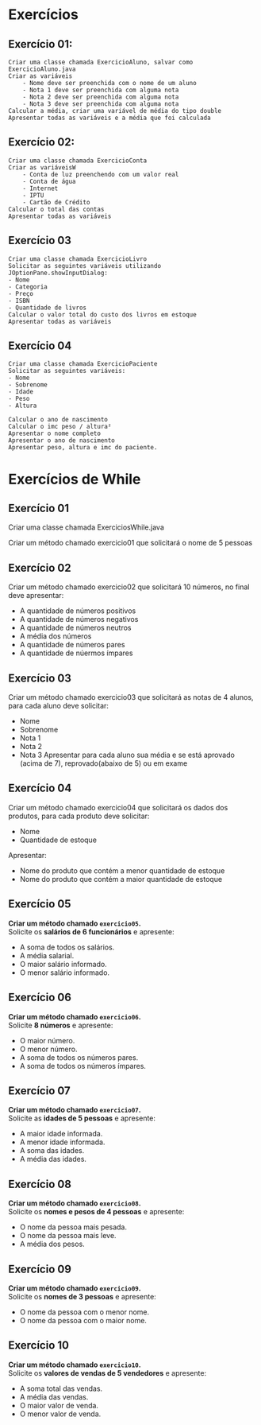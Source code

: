 # Exercícios 

## Exercício 01:
    Criar uma classe chamada ExercicioAluno, salvar como ExercicioAluno.java
    Criar as variáveis
        - Nome deve ser preenchida com o nome de um aluno
        - Nota 1 deve ser preenchida com alguma nota
        - Nota 2 deve ser preenchida com alguma nota
        - Nota 3 deve ser preenchida com alguma nota
    Calcular a média, criar uma variável de média do tipo double
    Apresentar todas as variáveis e a média que foi calculada
## Exercício 02:
    Criar uma classe chamada ExercicioConta
    Criar as variáveisW
        - Conta de luz preenchendo com um valor real
        - Conta de água
        - Internet
        - IPTU
        - Cartão de Crédito
    Calcular o total das contas
    Apresentar todas as variáveis

## Exercício 03
    Criar uma classe chamada ExercicioLivro
    Solicitar as seguintes variáveis utilizando JOptionPane.showInputDialog:
    - Nome
    - Categoria
    - Preço
    - ISBN
    - Quantidade de livros
    Calcular o valor total do custo dos livros em estoque
    Apresentar todas as variáveis

## Exercício 04
    Criar uma classe chamada ExercicioPaciente
    Solicitar as seguintes variáveis:
    - Nome
    - Sobrenome
    - Idade
    - Peso
    - Altura

    Calcular o ano de nascimento
    Calcular o imc peso / altura²
    Apresentar o nome completo
    Apresentar o ano de nascimento
    Apresentar peso, altura e imc do paciente.  

# Exercícios de While

## Exercício 01
Criar uma classe chamada ExerciciosWhile.java

Criar um método chamado exercicio01 que solicitará o nome de 5 pessoas

## Exercício 02
Criar um método chamado exercicio02 que solicitará 10 números, no final deve apresentar:
- A quantidade de números positivos
- A quantidade de números negativos
- A quantidade de números neutros
- A média dos números
- A quantidade de números pares
- A quantidade de núermos ímpares

## Exercício 03
Criar um método chamado exercicio03 que solicitará as notas de 4 alunos, para cada aluno deve solicitar:
- Nome
- Sobrenome
- Nota 1
- Nota 2
- Nota 3
Apresentar para cada aluno sua média e se está aprovado (acima de 7), reprovado(abaixo de 5) ou em exame

## Exercício 04
Criar um método chamado exercicio04 que solicitará os dados dos produtos, para cada produto deve solicitar:
- Nome
- Quantidade de estoque

Apresentar:
- Nome do produto que contém a menor quantidade de estoque
- Nome do produto que contém a maior quantidade de estoque


## Exercício 05
**Criar um método chamado `exercicio05`.**  
Solicite os **salários de 6 funcionários** e apresente:
- A soma de todos os salários.
- A média salarial.
- O maior salário informado.
- O menor salário informado.


## Exercício 06
**Criar um método chamado `exercicio06`.**  
Solicite **8 números** e apresente:
- O maior número.
- O menor número.
- A soma de todos os números pares.
- A soma de todos os números ímpares.



## Exercício 07
**Criar um método chamado `exercicio07`.**  
Solicite as **idades de 5 pessoas** e apresente:
- A maior idade informada.
- A menor idade informada.
- A soma das idades.
- A média das idades.



## Exercício 08
**Criar um método chamado `exercicio08`.**  
Solicite os **nomes e pesos de 4 pessoas** e apresente:
- O nome da pessoa mais pesada.
- O nome da pessoa mais leve.
- A média dos pesos.



## Exercício 09
**Criar um método chamado `exercicio09`.**  
Solicite os **nomes de 3 pessoas** e apresente:
- O nome da pessoa com o menor nome.
- O nome da pessoa com o maior nome.



## Exercício 10
**Criar um método chamado `exercicio10`.**  
Solicite os **valores de vendas de 5 vendedores** e apresente:
- A soma total das vendas.
- A média das vendas.
- O maior valor de venda.
- O menor valor de venda.